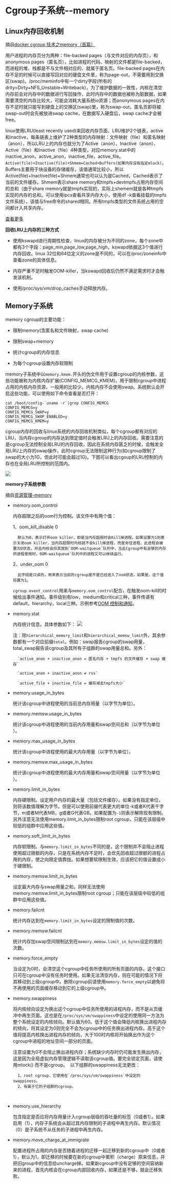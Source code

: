 # Cgroup子系统--memory #

## Linux内存回收机制 ##

摘自[docker cgroup 技术之memory（首篇）](https://www.cnblogs.com/charlieroro/p/10180827.html)

用户进程的内存页分为两种：file-backed pages（与文件对应的内存页），和anonymous pages（匿名页），比如进程的代码、映射的文件都是file-backed，而进程的堆、栈都是不与文件相对应的、就属于匿名页。file-backed pages在内存不足的时候可以直接写回对应的硬盘文件里，称为page-out，不需要用到交换区(swap)。/proc/meminfo中有一个dirty字段(所有的drity=Dirty+NFS_Unstable+Writeback)，为了维护数据的一致性，内核在清空内存前会对内存中的数据进行写回操作，此时内存中的数据也被称为脏数据，如果需要清空的内存比较大，可能会消耗大量系统io资源；而anonymous pages在内存不足时就只能写到硬盘上的交换区(swap)里，称为swap-out，匿名页即将被swap-out时会先被放进swap cache，在数据写入硬盘后，swap cache才会被free。

linux使用LRU(least recently used)来回收内存页面，LRU维护2个链表，active和inactive，每条链表上维护了2种类型的内存映射：文件映射（file）和匿名映射（anon），所以LRU上的内存也就分为了Active（anon）、Inactive（anon）、Active（file）和Inactive（file）4种类型，对应memory.stat中的inactive_anon，active_anon，inactive_file，active_file。`Active(file)+Inactive(file)+Shmem=Cached+Buffers(如果内存没有指定mlock)`，Buffers主要用于块设备的存储缓存，该值通常比较小，所以Active(file)+Inactive(file)+Shmem通常也可以认为是Cached，Cached表示了当前的文件缓存。Shmem表示share memory和tmpfs+devtmpfs占用内存空间的总和（由于share memory就是tmpfs实现的，实际上shemem就是各种tmpfs实现的内存的总和。可以使用ipcs查看共享内存大小，使用df -k查看挂载的tmpfs文件系统），该值与free命令的shared相同。所有tmpfs类型的文件系统占用的空间都计入共享内存。

[查看更多](http://linuxperf.com/?cat=7)


**回收LRU上内存的三种方式**

- 使用kswapd进行周期性检查，linux的内存被分为不同的zone，每个zone中都有3个字段：page_min,page_low,page_high，kswapd依据这3个值进行内存回收。linux 32位和64位定义的zone是不同的，可以在/proc/zoneinfo中查看zone的具体信息。

- 内存严重不足时触发OOM-killer，当kswapd回收后仍然不满足需求时才会触发该机制。

- 使用/proc/sys/vm/drop_caches手动释放内存。


## Memory子系统 ##


memory cgroup的主要功能：

- 限制memory(含匿名和文件映射，swap cache)

- 限制swap+memory

- 统计cgroup的内存信息

- 为每个cgroup设置内存软限制

memory子系统中以`memory.kmem.`开头的伪文件用于设置cgroup的内核参数，这些功能被称为内核内存扩展(CONFIG_MEMCG_KMEM)，用于限制cgroup中进程占用的内核内存资源，一般用的比较少。内核内存不会使用swap。系统默认会开启这些功能，可以使用如下命令查看是否打开：

```
cat /boot/config-`uname -r`|grep CONFIG_MEMCG
CONFIG_MEMCG=y
CONFIG_MEMCG_SWAP=y
CONFIG_MEMCG_SWAP_ENABLED=y
CONFIG_MEMCG_KMEM=y
```

cgroup内存的回收与linux系统的内存回收机制类似，每个cgroup都有对应的LRU，当内存cgroup的内存达到限定值时会触发LRU上的内存回收。需要注意的是cgroup无法控制全局LRU的内存回收，因此在系统内存匮乏的时候，会触发全局LRU上内存的swap操作，此时cgroup无法限制这种行为(如cgroup限制了swap的大小为1G，但此时可能会超过1G)。下图可以看出cgoup的LRU控制的内存也在全局LRU所控制的范围内。

![](img/cgroup_memory.png)


**memory子系统参数**

摘自[资源管理-memory](https://access.redhat.com/documentation/zh-cn/red_hat_enterprise_linux/6/html/resource_management_guide/sec-memory)

- memory.oom_control

	内存超限之后的oom行为控制。该文件中有两个值：

	1、oom_kill_disable 0

		默认为0，表示打开oom killer，即是当内存超限时会Kill掉进程。如果设置为1则表示关闭oom killer，当内存超限时内核就不会kill掉进程，而是夯住进程，此进程会被置为D状态，并且内核会将其放到`OOM-waitqueue`队列中，当此Cgroup中有足够的内存供进程使用时，OOM-waitqueue`队列中的进程又可以继续运行。

	2、under_oom 0
	
		此字段是只读的，用来表示当前的cgroup是不是已经进入了oom状态，如果是，这个值将置为1。

	`cgroup.event_control`用来与`memory.oom_control`配合，在触发oom-kill的时候给出事件通知。事件级别有low，medium和critical三种，事件传递有default，hierarchy，local三种。示例参考[OOM 控制和通知](https://access.redhat.com/documentation/zh-cn/red_hat_enterprise_linux/7/html/resource_management_guide/sec-memory#memory_example-usage)。

- memory.stat

	内​​​存​​​统​​​计信息。具体参数如下：
	![](img/memory_stat.png)

	注：除​​​`hierarchical_memory_limit`和​​​`hierarchical_memsw_limit`​外​​​，其余参数都​​​有​​​一​​​个​​​对​​​应​​​前​​​缀`total`​​​。​​​例​​​如​​​：swap报​​​告​​​cgroup的​​​swap用​​​量​​​，total_swap报​​​告​​​该​​​cgroup及​​​其​​​所​​​有​​​子​​​组​​​群​​​的​​​swap用​​​量​​​总​​​和​​​。另外：

		`active_anon + inactive_anon = 匿​​​名​​​内​​​存​​​ + tmpfs 的​​​文​​​件​​​缓​​​存​​​ + swap 缓​​​存`

		`active_anon + inactive_anon ≠​​​ rss`

		​​​`active_file + inactive_file = 缓​​​存​​​减​​​去​​​tmpfs大​​​小`​​​​​​

- memory.usage_in_bytes

	统计​​​该​​​cgroup中​​​进​​​程​​​使​​​用​​​的​​​当​​​前​​​总​​​内​​​存​​​用​​​量​​​（以​​​字​​​节​​​为​​​单​​​位​​​）。
​​​
- memory.memsw.usage_in_bytes

	统计该​​​cgroup中​​​进​​​程​​​使​​​用​​​的​​​当​​​前​​​内​​​存​​​用​​​量​​​和​​​swap空​​​间​​​总​​​和​​​（以​​​字​​​节​​​为​​​单​​​位​​​）。
​​​
- memory.max_usage_in_bytes

	统计​​​该​​​cgroup中​​​进​​​程​​​使​​​用​​​的​​​最​​​大​​​内​​​存​​​用​​​量​​​（以​​​字​​​节​​​为​​​单​​​位​​​）。
​​​
- memory.memsw.max_usage_in_bytes

	统计​​​该​​​cgroup中​​​进​​​程​​​使​​​用​​​的​​​最​​​大​​​内​​​存​​​用​​​量​​​和​​​swap空​​​间​​​用​​​量​​​（以​​​字​​​节​​​为​​​单​​​位​​​）。
​​​
- memory.limit_in_bytes

	内存硬限制。设​​​定​​​用​​​户​​​内​​​存​​​的​​​最​​​大​​​量​​​（包​​​括​​​文​​​件​​​缓​​​存​​​）。​​​如​​​果​​​没​​​有​​​指​​​定​​​单​​​位​​​，则​​​将​​​该​​​数​​​值​​​理​​​解​​​为​​​字​​​节​​​。​​​但​​​是​​​可​​​以​​​使​​​用​​​前​​​缀​​​代​​​表​​​更​​​大​​​的​​​单​​​位​​​-k或​​​者​​​K代​​​表​​​千​​​字​​​节​​​，m或​​​者​​​M代​​​表​​​MB，g或​​​者​​​G代​​​表​​​GB。如果配置为`-1`则表示解除现有限制。另外注意​​​无法​​​使​​​用​​​memory.limit_in_bytes限​​​制​​​root cgroup，只​​​能​​​在​​​该​​​层​​​级​​​中​​​较​​​低​​​的​​​组​​​群​​​中​​​应​​​用​​​这​​​些​​​值​​​。

- memory.soft_limit_in_bytes

	内存软限制。与`memory.limit_in_bytes`不同的是，这个限制并不会阻止进程使用超过限额的内存，只是在系统内存不足时，会优先回收超过限额的进程占用的内存，使之向限定值靠拢。如果想要软限制生效，应该把它的值设置成小于硬限制。​​​
​​​
- memory.memsw.limit_in_bytes

	设​​​定​​​最​​​大​​​内​​​存​​​与​​​swap用​​​量​​​之​​​和​​​。​​​​​​同样无法​​​使​​​用​​​memory.memsw.limit_in_bytes限​​​制​​​ root cgroup；只​​​能​​​在​​​该​​​层​​​级​​​中​​​较​​​低​​​的​​​组​​​群​​​中​​​应​​​用​​​这​​​些​​​值​​​。​​​
​​​
- memory.failcnt

	统计​​​内​​​存​​​达​​​到​​​在​​​`memory.limit_in_bytes`设​​​定​​​的​​​限​​​制​​​值​​​的​​​次​​​数​​​。
​​​
- memory.memsw.failcnt

	统计内​​​存​​​加​​​swap空​​​间​​​限​​​制​​​达​​​到​​​在​​​`memory.memsw.limit_in_bytes`设​​​定​​​的​​​值​​​的​​​次​​​数​​​。
​​​
- memory.force_empty

	当​​​设​​​定​​​为​​​0时​​​，会​​​清​​​空​​​这​​​个​​​cgroup中​​​任​​​务​​​所​​​使​​​用​​​的​​​所​​​有​​​页​​​面​​​的​​​内​​​存​​​。​​​这​​​个​​​接​​​口​​​只​​​可​​​在​​​cgroup中​​​没​​​有​​​任​​​务​​​时​​​使​​​用​​​。​​​如​​​果​​​无​​​法​​​清​​​空​​​内​​​存​​​，则​​​在​​​可​​​能​​​的​​​情​​​况​​​下​​​将​​​其​​​移​​​动​​​到​​​上​​​级​​​cgroup中​​​。​​​删​​​除​​​cgroup前​​​请​​​使​​​用​​​`memory.force_empty`以​​​避​​​免​​​将​​​不​​​再​​​使​​​用​​​的​​​页​​​面​​​缓​​​存​​​移​​​动​​​到​​​它​​​的​​​上​​​级​​​cgroup中​​​。
​​​
- memory.swappiness

	将​​​内​​​核​​​倾​​​向​​​设​​​定​​​为​​​换​​​出​​​这​​​个​​​cgroup中​​​任​​​务​​​所​​​使​​​用​​​的​​​进​​​程​​​内​​​存​​​，而​​​不​​​是​​​从​​​页​​​缓​​​冲​​​中​​​再​​​生​​​页​​​面​​​。​​​这​​​也​​​是​​​在​​​`/proc/sys/vm/swappiness`中​​​设​​​定​​​的​​​使​​​用​​​同​​​一​​​方​​​法​​​为​​​整​​​个​​​系​​​统​​​设​​​定​​​的​​​内​​​核​​​倾​​​向​​​。​​​默​​​认​​​值​​​为​​​ 60。​​​低​​​于​​​这​​​个​​​值​​​会​​​降​​​低​​​内​​​核​​​换​​​出​​​进​​​程​​​内​​​存​​​的​​​倾​​​向​​​，将​​​其​​​设​​​定​​​为​​​0则​​​完​​​全​​​不​​​会​​​为​​​cgroup中​​​的​​​任​​​务​​​换​​​出​​​进​​​程​​​内​​​存​​​。​​​高​​​于​​​这​​​个​​​值​​​将​​​提​​​高​​​内​​​核​​​换​​​出​​​进​​​程​​​内​​​存​​​的​​​倾​​​向​​​，大​​​于​​​100时​​​内​​​核​​​将​​​开​​​始​​​换​​​出​​​作​​​为​​​这​​​个​​​cgroup中​​​进​​​程​​​的​​​地​​​址​​​空​​​间​​​一​​​部​​​分​​​的​​​页​​​面​​​。​​​

	注​​​意设置为0不​​​会​​​阻​​​止​​​换​​​出​​​进​​​程​​​内​​​存​​​；系​​​统​​​缺​​​少​​​内​​​存​​​时​​​仍​​​可​​​能​​​发​​​生​​​换​​​出​​​内​​​存​​​，这​​​是​​​因​​​为​​​全​​​局​​​虚​​​拟​​​内​​​存​​​管​​​理​​​逻​​​辑​​​不​​​读​​​取​​​该​​​cgroup值​​​。​​​要​​​完​​​全​​​锁​​​定​​​页​​​面​​​，请​​​使​​​用​​​ mlock() 而​​​不​​​是​cgroup。
​​​
	​​以​​​下​​​组​​​群​​​的​​​swappiness无法更改：

		1、root cgroup，它​​​使​​​用​​​在​​​`/proc/sys/vm/swappiness`中​​​设​​​定​​​的​​​swappiness。​​​
		2、有​​​属​​​于​​​它​​​的​​​子​​​组​​​群​​​的​​​cgroup。
​​​
- memory.use_hierarchy

	包​​​含​​​指​​​定​​​是​​​否​​​应​​​将​​​内​​​存​​​用​​​量​​​计​​​入​​​cgroup层​​​级​​​的​​​吞​​​吐​​​量​​​的​​​标​​​签​​​（0或​​​者​​​1）。​​​如​​​果​​​启​​​用​​​（1），内​​​存​​​子​​​系​​​统​​​会​​​从​​​超​​​过​​​其​​​内​​​存​​​限​​​制​​​的​​​子​​​进​​​程​​​中​​​再​​​生​​​内​​​存​​​。​​​默​​​认​​​情​​​况​​​（0）是​​​子​​​系​​​统​​​不​​​从​​​任​​​务​​​的​​​子​​​进​​​程​​​中​​​再​​​生​​​内​​​存​​​。

- memory.move_charge_at_immigrate

	配置进程所占用的内存是否随着进程的迁移一起迁移到新的cgroup中（0或者1），默认为1，即迁移的时候要在新的cgroup中累积（charge）原来信息，并把旧group中的信息给uncharge掉。如果新cgroup中没有足够的空间容纳新来的进程，首先内核会在cgroup内部回收内存，如果还是不够，就会迁移失败。​​​